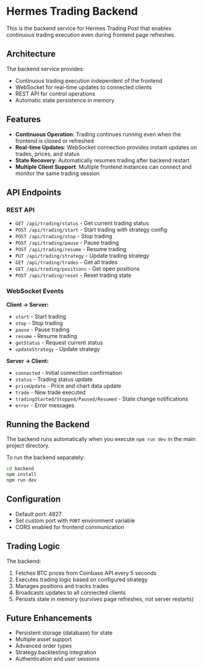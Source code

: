 # Hermes Trading Backend

This is the backend service for Hermes Trading Post that enables continuous trading execution even during frontend page refreshes.

## Architecture

The backend service provides:
- Continuous trading execution independent of the frontend
- WebSocket for real-time updates to connected clients
- REST API for control operations
- Automatic state persistence in memory

## Features

- **Continuous Operation**: Trading continues running even when the frontend is closed or refreshed
- **Real-time Updates**: WebSocket connection provides instant updates on trades, prices, and status
- **State Recovery**: Automatically resumes trading after backend restart
- **Multiple Client Support**: Multiple frontend instances can connect and monitor the same trading session

## API Endpoints

### REST API
- `GET /api/trading/status` - Get current trading status
- `POST /api/trading/start` - Start trading with strategy config
- `POST /api/trading/stop` - Stop trading
- `POST /api/trading/pause` - Pause trading
- `POST /api/trading/resume` - Resume trading
- `PUT /api/trading/strategy` - Update trading strategy
- `GET /api/trading/trades` - Get all trades
- `GET /api/trading/positions` - Get open positions
- `POST /api/trading/reset` - Reset trading state

### WebSocket Events

**Client -> Server:**
- `start` - Start trading
- `stop` - Stop trading
- `pause` - Pause trading
- `resume` - Resume trading
- `getStatus` - Request current status
- `updateStrategy` - Update strategy

**Server -> Client:**
- `connected` - Initial connection confirmation
- `status` - Trading status update
- `priceUpdate` - Price and chart data update
- `trade` - New trade executed
- `tradingStarted/Stopped/Paused/Resumed` - State change notifications
- `error` - Error messages

## Running the Backend

The backend runs automatically when you execute `npm run dev` in the main project directory.

To run the backend separately:
```bash
cd backend
npm install
npm run dev
```

## Configuration

- Default port: 4827
- Set custom port with `PORT` environment variable
- CORS enabled for frontend communication

## Trading Logic

The backend:
1. Fetches BTC prices from Coinbase API every 5 seconds
2. Executes trading logic based on configured strategy
3. Manages positions and tracks trades
4. Broadcasts updates to all connected clients
5. Persists state in memory (survives page refreshes, not server restarts)

## Future Enhancements

- Persistent storage (database) for state
- Multiple asset support
- Advanced order types
- Strategy backtesting integration
- Authentication and user sessions